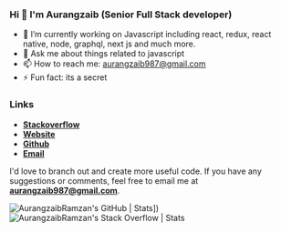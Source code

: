 ### Hi  👋  I'm Aurangzaib (Senior Full Stack developer) 

- 🔭    I’m currently working on Javascript including react, redux, react native, node, graphql, next js and much more. 
- 💬    Ask me about things related to javascript
- 📫    How to reach me: aurangzaib987@gmail.com
- ⚡     Fun fact: its a secret 

### Links

- [**Stackoverflow**](https://stackoverflow.com/users/8239116/aurangzaib-rana)
- [**Website**](https://aurangzaib.codes/)
- [**Github**](https://github.com/AurangzaibRamzan)
- [**Email**](mailto:aurangzaib987@gmail.com)


I'd love to branch out and create more useful code. If you have any suggestions or comments, feel free to email me at **aurangzaib987@gmail.com**.


![AurangzaibRamzan's GitHub | Stats](https://stats.quine.sh/AurangzaibRamzan/github?theme=light)])![AurangzaibRamzan's Stack Overflow | Stats](https://stats.quine.sh/AurangzaibRamzan/stack-overflow?theme=light)

